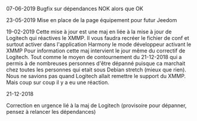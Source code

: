 07-06-2019
Bugfix sur dépendances NOK alors que OK

23-05-2019
 Mise en place de la page équipement pour futur Jeedom

19-02-2019
Cette mise à jour est une maj en liée à la mise à jour de Logitech qui réactives le XMMP. Il vous faudra recréer le fichier de conf et surtout activer dans l\'application Harmony le mode développeur activant le XMMP
Pour information cette maj intervient le jour même du correctif de Logitech. Tout comme le moyen de contournement du 21-12-2018 qui  a permis à de nombreuses personnes d'être dépanné puisque ca marchait chez toutes les personnes qui etait sous Debian stretch (mieux que rien). Nous ne savions pas quand Logitech allait remettre le support du XMMP. Mais coup sur coup il y a eu une réaction.


21-12-2018

Correction en urgence lié à la maj de Logitech (provisoire pour dépanner, pensez à relancer les dépendances)
